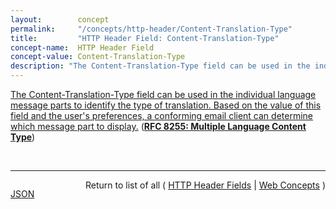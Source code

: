 ```yaml
---
layout:        concept
permalink:     "/concepts/http-header/Content-Translation-Type"
title:         "HTTP Header Field: Content-Translation-Type"
concept-name:  HTTP Header Field
concept-value: Content-Translation-Type
description: "The Content-Translation-Type field can be used in the individual language message parts to identify the type of translation. Based on the value of this field and the user's preferences, a conforming email client can determine which message part to display."
---
```


[The Content-Translation-Type field can be used in the individual language message parts to identify the type of translation. Based on the value of this field and the user's preferences, a conforming email client can determine which message part to display.](https://datatracker.ietf.org/doc/html/rfc8255#section-6 "Read documentation for HTTP Header Field &#34;Content-Translation-Type&#34;") (**[RFC 8255: Multiple Language Content Type](/specs/IETF/RFC/8255 "This document defines the 'multipart/multilingual' content type, which is an addition to the Multipurpose Internet Mail Extensions (MIME) standard. This content type makes it possible to send one message that contains multiple language versions of the same information. The translations would be identified by a language tag and selected by the email client based on a user's language settings.")**)

<br/>
<hr/>

<p style="float : left"><a href="./Content-Translation-Type.json" title="JSON representing this particular Web Concept value">JSON</a></p>
<p style="text-align: right">Return to list of all ( <a href="../http-header/">HTTP Header Fields</a> | <a href="../">Web Concepts</a> )</p>
